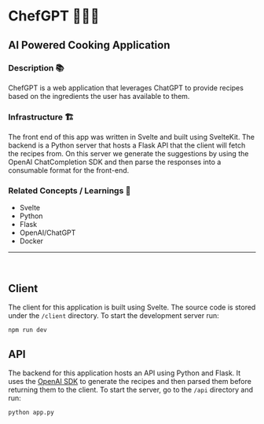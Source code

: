 # ChefGPT 👨‍🍳🤖

## AI Powered Cooking Application

### Description 📚

ChefGPT is a web application that leverages ChatGPT to provide recipes based on the ingredients the user has available to them.

### Infrastructure 🏗️

The front end of this app was written in Svelte and built using SvelteKit. The backend is a Python server that hosts a Flask API that the client will fetch the recipes from. On this server we generate the suggestions by using the OpenAI ChatCompletion SDK and then parse the responses into a consumable format for the front-end.

### Related Concepts / Learnings 💭

* Svelte
* Python
* Flask
* OpenAI/ChatGPT
* Docker

<hr>
<br>

## Client

The client for this application is built using Svelte. The source code is stored under the `/client` directory. To start the development server run:

```
npm run dev
```

## API

The backend for this application hosts an API using Python and Flask. It uses the [OpenAI SDK](https://platform.openai.com/docs/api-reference/introduction) to generate the recipes and then parsed them before returning them to the client. To start the server, go to the `/api` directory and run:

```
python app.py
```
